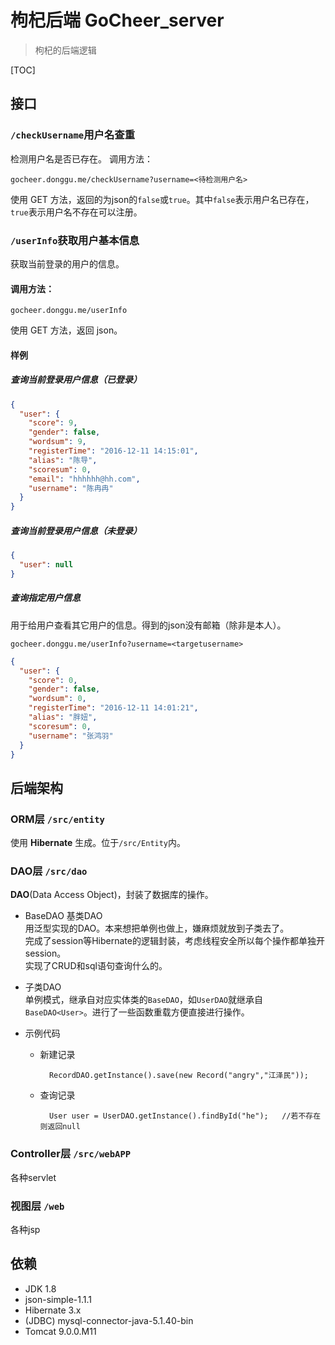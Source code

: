 # 枸杞后端 GoCheer_server
> 枸杞的后端逻辑

[TOC]
## 接口
### `/checkUsername`用户名查重  
检测用户名是否已存在。
调用方法：

	gocheer.donggu.me/checkUsername?username=<待检测用户名>

使用 GET 方法，返回的为json的`false`或`true`。其中`false`表示用户名已存在，`true`表示用户名不存在可以注册。  

### `/userInfo`获取用户基本信息
获取当前登录的用户的信息。  
#### 调用方法：
	gocheer.donggu.me/userInfo

使用 GET 方法，返回 json。  

#### 样例  
##### 查询当前登录用户信息（已登录）
``` json
{
  "user": {
    "score": 9,
    "gender": false,
    "wordsum": 9,
    "registerTime": "2016-12-11 14:15:01",
    "alias": "陈导",
    "scoresum": 0,
    "email": "hhhhhh@hh.com",
    "username": "陈冉冉"
  }
}
```

##### 查询当前登录用户信息（未登录）
``` json
{
  "user": null
}
```

##### 查询指定用户信息
用于给用户查看其它用户的信息。得到的json没有邮箱（除非是本人）。  

	gocheer.donggu.me/userInfo?username=<targetusername>
``` json
{
  "user": {
    "score": 0,
    "gender": false,
    "wordsum": 0,
    "registerTime": "2016-12-11 14:01:21",
    "alias": "胖妞",
    "scoresum": 0,
    "username": "张鸿羽"
  }
}
```

## 后端架构
### ORM层 `/src/entity`
使用 **Hibernate** 生成。位于`/src/Entity`内。  

### DAO层 `/src/dao`
**DAO**(Data Access Object)，封装了数据库的操作。  

- BaseDAO<E> 基类DAO  
  用泛型实现的DAO。本来想把单例也做上，嫌麻烦就放到子类去了。  
  完成了session等Hibernate的逻辑封装，考虑线程安全所以每个操作都单独开session。  
  实现了CRUD和sql语句查询什么的。  

- 子类DAO  
  单例模式，继承自对应实体类的`BaseDAO`，如`UserDAO`就继承自`BaseDAO<User>`。进行了一些函数重载方便直接进行操作。  
- 示例代码  
    - 新建记录  

			RecordDAO.getInstance().save(new Record("angry","江泽民"));
    
    - 查询记录

			User user = UserDAO.getInstance().findById("he");	//若不存在则返回null

### Controller层 `/src/webAPP`
各种servlet

### 视图层 `/web`
各种jsp

## 依赖
- JDK 1.8
- json-simple-1.1.1
- Hibernate 3.x
- (JDBC) mysql-connector-java-5.1.40-bin
- Tomcat 9.0.0.M11